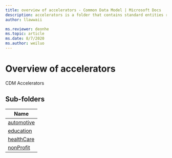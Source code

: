 ```yaml
---
title: overview of accelerators - Common Data Model | Microsoft Docs
description: accelerators is a folder that contains standard entities related to the Common Data Model.
author: llawwaii

ms.reviewer: deonhe
ms.topic: article
ms.date: 8/7/2020
ms.author: weiluo
---
```


# Overview of accelerators

CDM Accelerators  

## Sub-folders

|Name|
|---|
|[automotive](automotive/overview.md)|
|[education](education/overview.md)|
|[healthCare](healthCare/overview.md)|
|[nonProfit](nonProfit/overview.md)|



